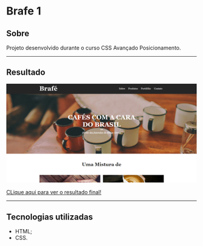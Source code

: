 # Brafe 1

## Sobre

Projeto desenvolvido durante o curso CSS Avançado Posicionamento.

---

## Resultado

![Resultado](./img/result.png)

[CLique aqui para ver o resultado final!](https://wellsantoss.github.io/projetos-origamid/brafe1/index.html)

---

## Tecnologias utilizadas

- HTML;
- CSS.
